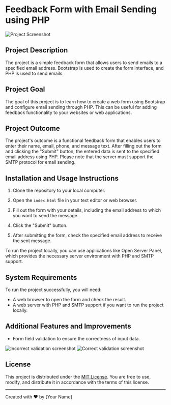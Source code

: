 # Feedback Form with Email Sending using PHP

![Project Screenshot](https://f-dyakonov.ru/apps/files_sharing/publicpreview/bobbFTjkoLsRHJi?file=/&fileId=94881&x=1920&y=1080&a=true)

## Project Description

The project is a simple feedback form that allows users to send emails to a specified email address. Bootstrap is used to create the form interface, and PHP is used to send emails.

## Project Goal

The goal of this project is to learn how to create a web form using Bootstrap and configure email sending through PHP. This can be useful for adding feedback functionality to your websites or web applications.

## Project Outcome

The project's outcome is a functional feedback form that enables users to enter their name, email, phone, and message text. After filling out the form and clicking the "Submit" button, the entered data is sent to the specified email address using PHP. Please note that the server must support the SMTP protocol for email sending.

## Installation and Usage Instructions

1. Clone the repository to your local computer.

2. Open the `index.html` file in your text editor or web browser.

3. Fill out the form with your details, including the email address to which you want to send the message.

4. Click the "Submit" button.

5. After submitting the form, check the specified email address to receive the sent message.

To run the project locally, you can use applications like Open Server Panel, which provides the necessary server environment with PHP and SMTP support.

## System Requirements

To run the project successfully, you will need:

- A web browser to open the form and check the result.
- A web server with PHP and SMTP support if you want to run the project locally.

## Additional Features and Improvements

- Form field validation to ensure the correctness of input data.

![Incorrect validation screenshot](https://f-dyakonov.ru/apps/files_sharing/publicpreview/tbxJ5786LLF9aKz?file=/&fileId=94891&x=1920&y=1080&a=true)
![Correct validation screenshot](https://f-dyakonov.ru/apps/files_sharing/publicpreview/3QYGS7XsXro4kyN?file=/&fileId=94890&x=1920&y=1080&a=true)


## License

This project is distributed under the [MIT License](LICENSE). You are free to use, modify, and distribute it in accordance with the terms of this license.

---

Created with ❤️ by [Your Name]
